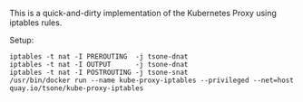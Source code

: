 
This is a quick-and-dirty implementation of the Kubernetes Proxy using iptables rules.

Setup:

    iptables -t nat -I PREROUTING  -j tsone-dnat
    iptables -t nat -I OUTPUT      -j tsone-dnat
    iptables -t nat -I POSTROUTING -j tsone-snat
    /usr/bin/docker run --name kube-proxy-iptables --privileged --net=host quay.io/tsone/kube-proxy-iptables

